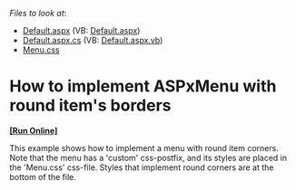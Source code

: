 <!-- default file list -->
*Files to look at*:

* [Default.aspx](./CS/WebSite/Default.aspx) (VB: [Default.aspx](./VB/WebSite/Default.aspx))
* [Default.aspx.cs](./CS/WebSite/Default.aspx.cs) (VB: [Default.aspx.vb](./VB/WebSite/Default.aspx.vb))
* [Menu.css](./CS/WebSite/Menu.css)
<!-- default file list end -->
# How to implement ASPxMenu with round item's borders
<!-- run online -->
**[[Run Online]](https://codecentral.devexpress.com/e2982)**
<!-- run online end -->


<p>This example shows how to implement a menu with round item corners. Note that the menu has a 'custom' css-postfix, and its styles are placed in the 'Menu.css' css-file. Styles that implement round corners are at the bottom of the file.</p>

<br/>


